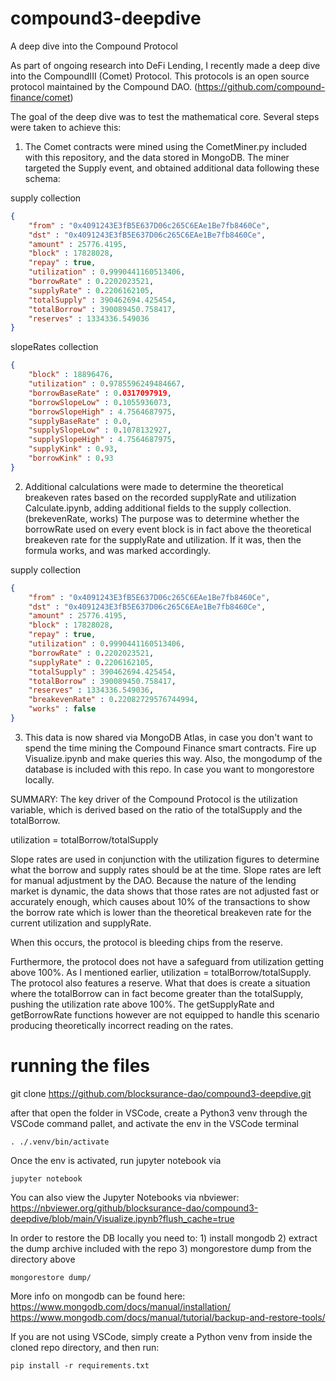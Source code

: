 # compound3-deepdive
A deep dive into the Compound Protocol

As part of ongoing research into DeFi Lending, I recently made a deep dive into the CompoundIII (Comet) Protocol. This protocols is an open source protocol maintained by the Compound DAO. (https://github.com/compound-finance/comet)

The goal of the deep dive was to test the mathematical core. Several steps were taken to achieve this:

1) The Comet contracts were mined using the CometMiner.py included with this repository, and the data stored in MongoDB. The miner targeted the Supply event, and obtained additional data following these schema:

supply collection
```json
{
    "from" : "0x4091243E3fB5E637D06c265C6EAe1Be7fb8460Ce",
    "dst" : "0x4091243E3fB5E637D06c265C6EAe1Be7fb8460Ce",
    "amount" : 25776.4195,
    "block" : 17828028,
    "repay" : true,
    "utilization" : 0.9990441160513406,
    "borrowRate" : 0.2202023521,
    "supplyRate" : 0.2206162105,
    "totalSupply" : 390462694.425454,
    "totalBorrow" : 390089450.758417,
    "reserves" : 1334336.549036
}
```
slopeRates collection
```json
{
    "block" : 18896476,
    "utilization" : 0.9785596249484667,
    "borrowBaseRate" : 0.0317097919,
    "borrowSlopeLow" : 0.1055936073,
    "borrowSlopeHigh" : 4.7564687975,
    "supplyBaseRate" : 0.0,
    "supplySlopeLow" : 0.1078132927,
    "supplySlopeHigh" : 4.7564687975,
    "supplyKink" : 0.93,
    "borrowKink" : 0.93
}
```
2) Additional calculations were made to determine the theoretical breakeven rates based on the recorded supplyRate and utilization Calculate.ipynb, adding additional fields to the supply collection. (brekevenRate, works) The purpose was to determine whether the borrowRate used on every event block is in fact above the theoretical breakeven rate for the supplyRate and utilization. If it was, then the formula works, and was marked accordingly.

supply collection
```json
{
    "from" : "0x4091243E3fB5E637D06c265C6EAe1Be7fb8460Ce",
    "dst" : "0x4091243E3fB5E637D06c265C6EAe1Be7fb8460Ce",
    "amount" : 25776.4195,
    "block" : 17828028,
    "repay" : true,
    "utilization" : 0.9990441160513406,
    "borrowRate" : 0.2202023521,
    "supplyRate" : 0.2206162105,
    "totalSupply" : 390462694.425454,
    "totalBorrow" : 390089450.758417,
    "reserves" : 1334336.549036,
    "breakevenRate" : 0.22082729576744994,
    "works" : false
}
```
3) This data is now shared via MongoDB Atlas, in case you don't want to spend the time mining the Compound Finance smart contracts. Fire up Visualize.ipynb and make queries this way. Also, the mongodump of the database is included with this repo. In case you want to mongorestore locally.


SUMMARY:
The key driver of the Compound Protocol is the utilization variable, which is derived based on the ratio of the totalSupply and the totalBorrow. 

utilization = totalBorrow/totalSupply

Slope rates are used in conjunction with the utilization figures to determine what the borrow and supply rates should be at the time. Slope rates are left for manual adjustment by the DAO. Because the nature of the lending market is dynamic, the data shows that those rates are not adjusted fast or accurately enough, which causes about 10% of the transactions to show the borrow rate which is lower than the theoretical breakeven rate for the current utilization and supplyRate.

When this occurs, the protocol is bleeding chips from the reserve.

Furthermore, the protocol does not have a safeguard from utilization getting above 100%. 
As I mentioned earlier, utilization = totalBorrow/totalSupply. The protocol also features a reserve. What that does is create a situation where the totalBorrow can in fact become greater than the totalSupply, pushing the utilization rate above 100%. The getSupplyRate and getBorrowRate functions however are not equipped to handle this scenario producing theoretically incorrect reading on the rates. 


# running the files
git clone https://github.com/blocksurance-dao/compound3-deepdive.git

after that open the folder in VSCode, create a Python3 venv through the VSCode command pallet, and activate the env in the VSCode terminal

```
. ./.venv/bin/activate
```

Once the env is activated, run jupyter notebook via

```
jupyter notebook
```

You can also view the Jupyter Notebooks via nbviewer:
https://nbviewer.org/github/blocksurance-dao/compound3-deepdive/blob/main/Visualize.ipynb?flush_cache=true


In order to restore the DB locally you need to:
    1) install mongodb
    2) extract the dump archive included with the repo
    3) mongorestore dump from the directory above

```
mongorestore dump/
```

More info on mongodb can be found here:
https://www.mongodb.com/docs/manual/installation/
https://www.mongodb.com/docs/manual/tutorial/backup-and-restore-tools/


If you are not using VSCode, simply create a Python venv from inside the cloned repo directory, and then run:
```
pip install -r requirements.txt
```